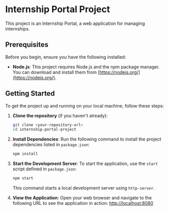 # Internship Portal Project

This project is an Internship Portal, a web application for managing internships.

## Prerequisites

Before you begin, ensure you have the following installed:

*   **Node.js**: This project requires Node.js and the npm package manager. You can download and install them from [https://nodejs.org/](https://nodejs.org/).

## Getting Started

To get the project up and running on your local machine, follow these steps:

1.  **Clone the repository** (if you haven't already):
    ```bash
    git clone <your-repository-url>
    cd internship-portal-project
    ```

2.  **Install Dependencies**:
    Run the following command to install the project dependencies listed in `package.json`:
    ```bash
    npm install
    ```

3.  **Start the Development Server**:
    To start the application, use the `start` script defined in `package.json`:
    ```bash
    npm start
    ```
    This command starts a local development server using `http-server`.

4.  **View the Application**:
    Open your web browser and navigate to the following URL to see the application in action:
    [http://localhost:8080](http://localhost:8080)